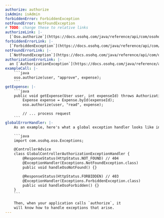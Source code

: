 ```yaml
---
authorize: authorize
isAdmin: isAdmin
forbiddenError: ForbiddenException
notFoundError: NotFoundException
# TODO: change these to relative links
authorizeLink: |-
  [`Oso.authorize`](https://docs.osohq.com/java/reference/api/com/osohq/oso/Oso.html#authorize(java.lang.Object,java.lang.Object,java.lang.Object,boolean))
forbiddenErrorLink: |-
  [`ForbiddenException`](https://docs.osohq.com/java/reference/api/com/osohq/oso/Exceptions.ForbiddenException.html)
notFoundErrorLink: |-
  [`NotFoundException`](https://docs.osohq.com/java/reference/api/com/osohq/oso/Exceptions.NotFoundException.html)
authorizationErrorLink: |-
  an [`AuthorizationException`](https://docs.osohq.com/java/reference/api/com/osohq/oso/Exceptions.AuthorizationException.html)
exampleCall: |-
    ```java
    oso.authorize(user, "approve", expense);
    ```
getExpense: |-
    ```java
    public void getExpense(User user, int expenseId) throws AuthorizationException {
        Expense expense = Expense.byId(expenseId);
        oso.authorize(user, "read", expense);

        // ... process request
    ```
globalErrorHandler: |-
    As an example, here's what a global exception handler looks like in a Spring MVC app:

    ```java
    import com.osohq.oso.Exceptions;

    @ControllerAdvice
    class GlobalControllerAuthorizationExceptionHandler {
        @ResponseStatus(HttpStatus.NOT_FOUND) // 404
        @ExceptionHandler(Exceptions.NotFoundException.class)
        public void handleOsoNotFound() {}

        @ResponseStatus(HttpStatus.FORBIDDEN) // 403
        @ExceptionHandler(Exceptions.ForbiddenException.class)
        public void handleOsoForbidden() {}
    }
    ```

    Then, when your application calls `authorize`, it
    will know how to handle exceptions that arise.
---
```

